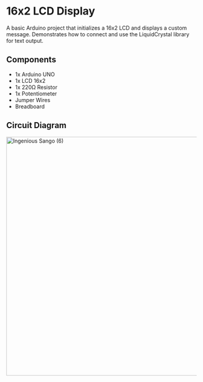 # 16x2  LCD Display
A basic Arduino project that initializes a 16x2 LCD and displays a custom message. Demonstrates how to connect and use the LiquidCrystal library for text output.

## Components
- 1x Arduino UNO
- 1x LCD 16x2
- 1x 220Ω Resistor
- 1x Potentiometer
- Jumper Wires
- Breadboard

## Circuit Diagram
<img width="1536" height="632" alt="Ingenious Sango (6)" src="https://github.com/user-attachments/assets/d75e5b0b-dcb7-43a5-b7bd-5e76682c024c" />
